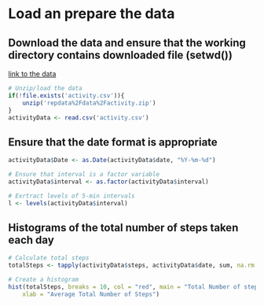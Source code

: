 # Load an prepare the data
## Download the data and ensure that the working directory contains downloaded file (setwd())
[link to the data](https://d396qusza40orc.cloudfront.net/repdata%2Fdata%2Factivity.zip)

```r
# Unzip/load the data
if(!file.exists('activity.csv')){
    unzip('repdata%2Fdata%2Factivity.zip')
}
activityData <- read.csv('activity.csv')
```
## Ensure that the date format is appropriate 
```r
activityData$Date <- as.Date(activityData$date, "%Y-%m-%d")
```

```r
# Ensure that interval is a factor variable
activityData$interval <- as.factor(activityData$interval)
```

```r
# Exrtract levels of 5-min intervals
l <- levels(activityData$interval)
```
## Histograms of the total number of steps taken each day
```r
# Calculate total steps 
totalSteps <- tapply(activityData$steps, activityData$date, sum, na.rm = T)
```
```r
# Create a histogram 
hist(totalSteps, breaks = 10, col = "red", main = "Total Number of steps each day", 
    xlab = "Average Total Number of Steps")
```
